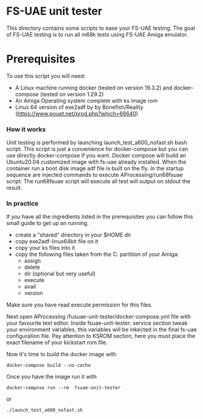# FS-UAE unit tester
This directory contains some scripts to ease your FS-UAE testing.
The goal of FS-UAE testing is to run all m68k tests using FS-UAE Amiga emulator.

# Prerequisites
To use this script you will need:
- A Linux machine running docker (tested on version 19.3.2) and docker-compose (tested on version 1.29.2)
- An Amiga Operating system complete with ks image rom
- Linux 64 version of exe2adf by by Bonefish/Reality (https://www.pouet.net/prod.php?which=66640)

### How it works
Unit testing is performed by launching launch_test_a600_nofast.sh bash script.
This script is just a convenience for docker-compose but you can use directly docker-compose if you want.
Docker compose will build an Ubuntu20.04 customized image with fs-uae already installed.
When the container run a boot disk image adf file is built on the fly.
In the startup sequence are injected commands to execute AProcessing/run68fsuae script.
The run68fsuae script will execute all test will output on stdout the result.

### In practice
If you have all the ingredients listed in the prerequisites you can follow this small guide to get up an running.
- create a "shared" directory in your $HOME dir
- copy exe2adf-linux64bit file on it
- copy your ks files into it
- copy the following files taken from the C: partition of your Amiga:
  - assign
  - delete
  - dir (optional but very useful)
  - execute
  - avail
  - version

Make sure you have read execute permission for this files.

Next open AProcessing /fusuae-unit-tester/docker-compose.yml file with your favourite text editor.
Inside fsuae-unit-tester: service section tweak your environment variables, this variables will be inkected in the final fs-uae configuration file.
Pay attention to KSROM section, here you must place the exact filename of your kickstart rom file.

Now it's time to build the docker image with

```
docker-compose build --no-cache
```

Once you have the image run it with
```
docker-compose run --rm  fsuae-unit-tester
```

or

```
./launch_test_a600_nofast.sh
```
